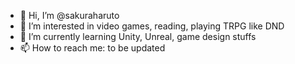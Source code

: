 - 👋 Hi, I’m @sakuraharuto
- 👀 I’m interested in video games, reading, playing TRPG like DND
- 🌱 I’m currently learning Unity, Unreal, game design stuffs
- 📫 How to reach me: to be updated

<!---
sakuraharuto/sakuraharuto is a ✨ special ✨ repository because its `README.md` (this file) appears on your GitHub profile.
You can click the Preview link to take a look at your changes.
--->
